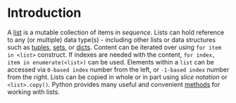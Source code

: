 # Introduction

A [list][list] is a mutable collection of items in _sequence_.
Lists can hold reference to any (or multiple) data type(s) - including other lists or data structures such as [tuples][tuples], [sets][sets], or [dicts][dicts].
Content can be iterated over using `for item in <list>` construct.
If indexes are needed with the content, `for index, item in enumerate(<list>)` can be used.
Elements within a `list` can be accessed via `0-based index` number from the left, or `-1-based index` number from the right.
Lists can be copied in whole or in part using  _slice notation_ or `<list>.copy()`.
Python provides many useful and convenient [methods][list-methods] for working with lists.

[tuples]: https://github.com/exercism/python/tree/main/concepts/tuples
[dicts]: https://github.com/exercism/python/tree/main/concepts/dicts
[sets]: https://github.com/exercism/python/tree/main/concepts/sets
[list]: https://docs.python.org/3/library/stdtypes.html#list
[list-methods]: https://docs.python.org/3/tutorial/datastructures.html#more-on-lists
